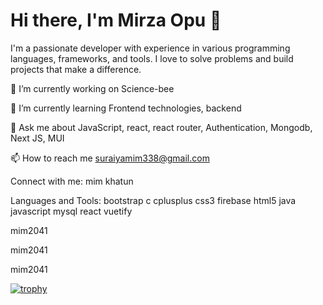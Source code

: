 # Hi there, I'm Mirza Opu 👋

I'm a passionate developer with experience in various programming languages, frameworks, and tools. I love to solve problems and build projects that make a difference.

🔭 I’m currently working on Science-bee

🌱 I’m currently learning Frontend technologies, backend

💬 Ask me about JavaScript, react, react router, Authentication, Mongodb, Next JS, MUI

📫 How to reach me suraiyamim338@gmail.com

Connect with me:
mim khatun

Languages and Tools:
bootstrap c cplusplus css3 firebase html5 java javascript mysql react vuetify

mim2041

 mim2041

mim2041

[![trophy](https://github-profile-trophy.vercel.app/?username=apu-mirza&theme=onedark)](https://github.com/ryo-ma/github-profile-trophy)


